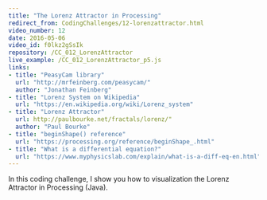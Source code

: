 ```yaml
---
title: "The Lorenz Attractor in Processing"
redirect_from: CodingChallenges/12-lorenzattractor.html
video_number: 12
date: 2016-05-06
video_id: f0lkz2gSsIk
repository: /CC_012_LorenzAttractor
live_example: /CC_012_LorenzAttractor_p5.js
links:
- title: "PeasyCam library"
  url: "http://mrfeinberg.com/peasycam/"
  author: "Jonathan Feinberg"
- title: "Lorenz System on Wikipedia"
  url: "https://en.wikipedia.org/wiki/Lorenz_system"
- title: "Lorenz Attractor"
  url: http://paulbourke.net/fractals/lorenz/"
  author: "Paul Bourke"
- title: "beginShape() reference"
  url: "https://processing.org/reference/beginShape_.html"
- title: "What is a differential equation?"
  url: "https://www.myphysicslab.com/explain/what-is-a-diff-eq-en.html"
---
```


In this coding challenge, I show you how to visualization the Lorenz Attractor in Processing (Java).
